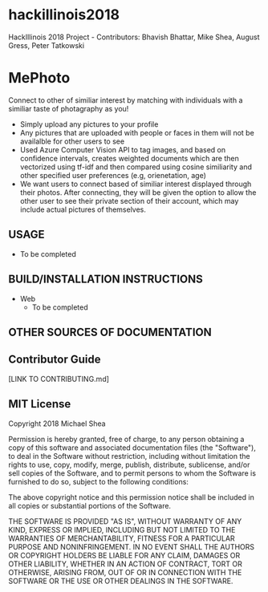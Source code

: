 # hackillinois2018
HackIllinois 2018 Project - Contributors: Bhavish Bhattar, Mike Shea, August Gress, Peter Tatkowski

# MePhoto
Connect to other of similiar interest by matching with individuals with a similiar taste of photagraphy as you! 
  * Simply upload any pictures to your profile
  * Any pictures that are uploaded with people or faces in them will not be availalble for other users to see
  * Used Azure Computer Vision API to tag images, and based on confidence intervals, creates weighted documents which are then vectorized using tf-idf and then compared using cosine similiarity and other specified user preferences (e.g, orienetation, age)
  * We want users to connect based of similiar interest displayed through their photos. After connecting, they will be given the option to allow the other user to see their private section of their account, which may include actual pictures of themselves.

## USAGE
  * To be completed
  
## BUILD/INSTALLATION INSTRUCTIONS
  * Web
    * To be completed


## OTHER SOURCES OF DOCUMENTATION

## Contributor Guide
[LINK TO CONTRIBUTING.md]

## MIT License 
Copyright 2018 Michael Shea

Permission is hereby granted, free of charge, to any person obtaining a copy of this software and associated documentation files (the "Software"), to deal in the Software without restriction, including without limitation the rights to use, copy, modify, merge, publish, distribute, sublicense, and/or sell copies of the Software, and to permit persons to whom the Software is furnished to do so, subject to the following conditions:

The above copyright notice and this permission notice shall be included in all copies or substantial portions of the Software.

THE SOFTWARE IS PROVIDED "AS IS", WITHOUT WARRANTY OF ANY KIND, EXPRESS OR IMPLIED, INCLUDING BUT NOT LIMITED TO THE WARRANTIES OF MERCHANTABILITY, FITNESS FOR A PARTICULAR PURPOSE AND NONINFRINGEMENT. IN NO EVENT SHALL THE AUTHORS OR COPYRIGHT HOLDERS BE LIABLE FOR ANY CLAIM, DAMAGES OR OTHER LIABILITY, WHETHER IN AN ACTION OF CONTRACT, TORT OR OTHERWISE, ARISING FROM, OUT OF OR IN CONNECTION WITH THE SOFTWARE OR THE USE OR OTHER DEALINGS IN THE SOFTWARE.
